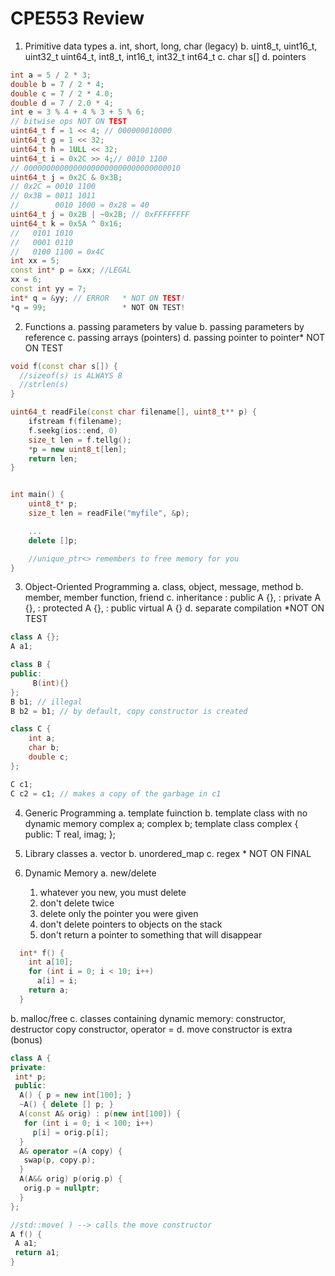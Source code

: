 
# CPE553 Review

1. Primitive data types
  a. int, short, long, char (legacy)
  b. uint8_t, uint16_t, uint32_t uint64_t, int8_t, int16_t, int32_t int64_t
  c. char s[]
  d. pointers

```cpp
int a = 5 / 2 * 3;
double b = 7 / 2 * 4;
double c = 7 / 2 * 4.0;
double d = 7 / 2.0 * 4;
int e = 3 % 4 + 4 % 3 + 5 % 6;
// bitwise ops NOT ON TEST
uint64_t f = 1 << 4; // 000000010000
uint64_t g = 1 << 32;
uint64_t h = 1ULL << 32;
uint64_t i = 0x2C >> 4;// 0010 1100
// 00000000000000000000000000000000010
uint64_t j = 0x2C & 0x3B;
// 0x2C = 0010 1100
// 0x3B = 0011 1011
//        0010 1000 = 0x28 = 40
uint64_t j = 0x2B | ~0x2B; // 0xFFFFFFFF
uint64_t k = 0x5A ^ 0x16;
//   0101 1010
//   0001 0110
//   0100 1100 = 0x4C
int xx = 5;
const int* p = &xx; //LEGAL
xx = 6;
const int yy = 7;
int* q = &yy; // ERROR   * NOT ON TEST!
*q = 99;                 * NOT ON TEST!
```
2. Functions
  a. passing parameters by value
  b. passing parameters by reference
  c. passing arrays (pointers)
  d. passing pointer to pointer* NOT ON TEST
```cpp
void f(const char s[]) {
  //sizeof(s) is ALWAYS 8
  //strlen(s)
}

uint64_t readFile(const char filename[], uint8_t** p) {
    ifstream f(filename);
    f.seekg(ios::end, 0)
    size_t len = f.tellg();
    *p = new uint8_t[len];
    return len;
}


int main() {
    uint8_t* p;
    size_t len = readFile("myfile", &p);

    ...
    delete []p;

    //unique_ptr<> remembers to free memory for you
}
```
3. Object-Oriented Programming
  a. class, object, message, method
  b. member, member function, friend
  c. inheritance : public A {}, : private A {}, : protected A {}, : public virtual A {}
  d. separate compilation *NOT ON TEST
```cpp
class A {};
A a1;

class B {
public:
     B(int){}
};
B b1; // illegal
B b2 = b1; // by default, copy constructor is created

class C {
    int a;
    char b;
    double c;
};

C c1;
C c2 = c1; // makes a copy of the garbage in c1
```
4. Generic Programming
  a. template fuinction
  b. template class with no dynamic memory
     complex<double> a;  complex<float> b;
     template<typename T>
     class complex {
     public:
       T real, imag;
     };

5. Library classes
  a. vector
  b. unordered_map
  c. regex * NOT ON FINAL

6. Dynamic Memory
  a. new/delete
    1. whatever you new, you must delete
    2. don't delete twice
    3. delete only the pointer you were given
    4. don't delete pointers to objects on the stack
    5. don't return a pointer to something that will disappear
```cpp
  int* f() {
    int a[10];
    for (int i = 0; i < 10; i++)
      a[i] = i;
    return a;
  }
```
  b. malloc/free
  c. classes containing dynamic memory: constructor, destructor
     copy constructor, operator =
  d. move constructor is extra (bonus)
 
 ```cpp
class A {
private:
  int* p;
  public:
   A() { p = new int[100]; }
   ~A() { delete [] p; }
   A(const A& orig) : p(new int[100]) {
    for (int i = 0; i < 100; i++)
      p[i] = orig.p[i];
   }
   A& operator =(A copy) {
    swap(p, copy.p);
   }
   A(A&& orig) p(orig.p) {
    orig.p = nullptr;
   }
};

//std::move( ) --> calls the move constructor
A f() {
  A a1;
  return a1;
}

 ```